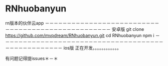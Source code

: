 # RNhuobanyun
rn版本的伙伴云app
－－－－－－－－－－－－－－－－－－－－－－－－－－－－－－－－－－－－－－－－－－－－－－－－－－
安卓版
git clone https://github.com/mvpdream/RNhuobanyun.git
cd RNhuobanyun
npm i
－－－－－－－－－－－－－－－－－－－－－－－－－－－－－－－－－－－－－－－－－－－－－－－－－－
ios版
正在开发。。。。。。。。。。。。



有问题记得提issues＊－＊
